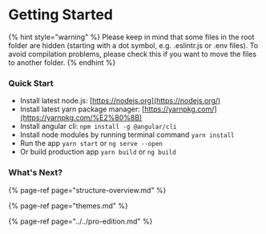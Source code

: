 # Getting Started

{% hint style="warning" %}
Please keep in mind that some files in the root folder are hidden \(starting with a dot symbol, e.g. .eslintr.js or .env files\). To avoid compilation problems, please check this if you want to move the files to another folder.
{% endhint %}

### Quick Start

* Install latest node.js: [https://nodejs.org​](https://nodejs.org/)
* Install latest yarn package manager: [https://yarnpkg.com/​](https://yarnpkg.com/%E2%80%8B)
* Install angular cli: `npm install -g @angular/cli`
* Install node modules by running terminal command `yarn install`
* Run the app `yarn start` or `ng serve --open`
* Or build production app `yarn build` or `ng build`

### What's Next?

{% page-ref page="structure-overview.md" %}

{% page-ref page="themes.md" %}

{% page-ref page="../../pro-edition.md" %}



